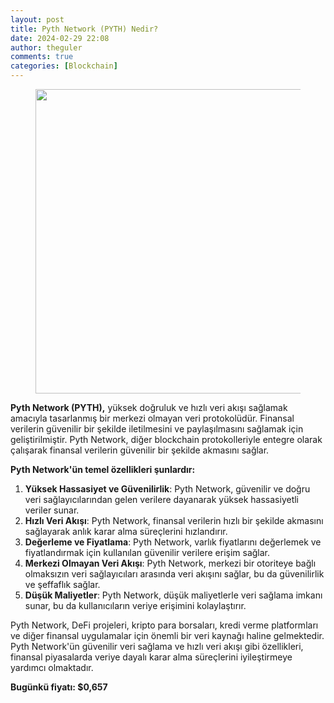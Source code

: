 ```yaml
---
layout: post
title: Pyth Network (PYTH) Nedir? 
date: 2024-02-29 22:08
author: theguler
comments: true
categories: [Blockchain]
---
```

<!-- wp:image {"id":11042,"width":"487px","height":"auto","sizeSlug":"large","linkDestination":"none"} -->
<figure class="wp-block-image size-large is-resized"><img src="https://theguler.wordpress.com/wp-content/uploads/2024/02/pyth.png?w=1024" alt="" class="wp-image-11042" style="width:487px;height:auto" /></figure>
<!-- /wp:image -->

<!-- wp:paragraph -->
<p><strong>Pyth Network (PYTH),</strong> yüksek doğruluk ve hızlı veri akışı sağlamak amacıyla tasarlanmış bir merkezi olmayan veri protokolüdür. Finansal verilerin güvenilir bir şekilde iletilmesini ve paylaşılmasını sağlamak için geliştirilmiştir. Pyth Network, diğer blockchain protokolleriyle entegre olarak çalışarak finansal verilerin güvenilir bir şekilde akmasını sağlar.</p>
<!-- /wp:paragraph -->

<!-- wp:paragraph -->
<p><strong>Pyth Network'ün temel özellikleri şunlardır:</strong></p>
<!-- /wp:paragraph -->

<!-- wp:list {"ordered":true} -->
<ol><!-- wp:list-item -->
<li><strong>Yüksek Hassasiyet ve Güvenilirlik</strong>: Pyth Network, güvenilir ve doğru veri sağlayıcılarından gelen verilere dayanarak yüksek hassasiyetli veriler sunar.</li>
<!-- /wp:list-item -->

<!-- wp:list-item -->
<li><strong>Hızlı Veri Akışı</strong>: Pyth Network, finansal verilerin hızlı bir şekilde akmasını sağlayarak anlık karar alma süreçlerini hızlandırır.</li>
<!-- /wp:list-item -->

<!-- wp:list-item -->
<li><strong>Değerleme ve Fiyatlama</strong>: Pyth Network, varlık fiyatlarını değerlemek ve fiyatlandırmak için kullanılan güvenilir verilere erişim sağlar.</li>
<!-- /wp:list-item -->

<!-- wp:list-item -->
<li><strong>Merkezi Olmayan Veri Akışı</strong>: Pyth Network, merkezi bir otoriteye bağlı olmaksızın veri sağlayıcıları arasında veri akışını sağlar, bu da güvenilirlik ve şeffaflık sağlar.</li>
<!-- /wp:list-item -->

<!-- wp:list-item -->
<li><strong>Düşük Maliyetler</strong>: Pyth Network, düşük maliyetlerle veri sağlama imkanı sunar, bu da kullanıcıların veriye erişimini kolaylaştırır.</li>
<!-- /wp:list-item --></ol>
<!-- /wp:list -->

<!-- wp:paragraph -->
<p>Pyth Network, DeFi projeleri, kripto para borsaları, kredi verme platformları ve diğer finansal uygulamalar için önemli bir veri kaynağı haline gelmektedir. Pyth Network'ün güvenilir veri sağlama ve hızlı veri akışı gibi özellikleri, finansal piyasalarda veriye dayalı karar alma süreçlerini iyileştirmeye yardımcı olmaktadır.</p>
<!-- /wp:paragraph -->

<!-- wp:paragraph -->
<p><strong>Bugünkü fiyatı:&nbsp;$0,657</strong></p>
<!-- /wp:paragraph -->
